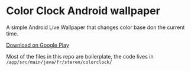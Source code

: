 # Color Clock Android wallpaper

A simple Android Live Wallpaper that changes color base don the current time.

[Download on Google Play](https://play.google.com/store/apps/details?id=fr.steren.colorclock)

Most of the files in this repo are boilerplate, the code lives in `/app/src/main/java/fr/steren/colorclock/`
